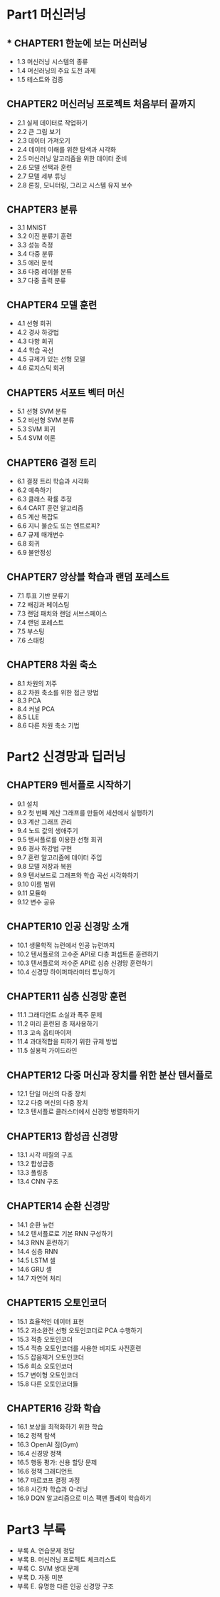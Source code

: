 # Part1 머신러닝

## * CHAPTER1 한눈에 보는 머신러닝
* 1.3 머신러닝 시스템의 종류
* 1.4 머신러닝의 주요 도전 과제
* 1.5 테스트와 검증 

## CHAPTER2 머신러닝 프로젝트 처음부터 끝까지
* 2.1 실제 데이터로 작업하기
* 2.2 큰 그림 보기
* 2.3 데이터 가져오기
* 2.4 데이터 이해를 위한 탐색과 시각화
* 2.5 머신러닝 알고리즘을 위한 데이터 준비
* 2.6 모델 선택과 훈련
* 2.7 모델 세부 튜닝
* 2.8 론칭, 모니터링, 그리고 시스템 유지 보수

## CHAPTER3 분류
* 3.1 MNIST
* 3.2 이진 분류기 훈련
* 3.3 성능 측정
* 3.4 다중 분류
* 3.5 에러 분석
* 3.6 다중 레이블 분류
* 3.7 다중 출력 분류

## CHAPTER4 모델 훈련
* 4.1 선형 회귀
* 4.2 경사 하강법
* 4.3 다항 회귀
* 4.4 학습 곡선
* 4.5 규제가 있는 선형 모델
* 4.6 로지스틱 회귀

## CHAPTER5 서포트 벡터 머신
* 5.1 선형 SVM 분류
* 5.2 비선형 SVM 분류
* 5.3 SVM 회귀
* 5.4 SVM 이론

## CHAPTER6 결정 트리
* 6.1 결정 트리 학습과 시각화
* 6.2 예측하기
* 6.3 클래스 확률 추정
* 6.4 CART 훈련 알고리즘
* 6.5 계산 복잡도
* 6.6 지니 불순도 또는 엔트로피?
* 6.7 규제 매개변수
* 6.8 회귀
* 6.9 불안정성

## CHAPTER7 앙상블 학습과 랜덤 포레스트
* 7.1 투표 기반 분류기
* 7.2 배깅과 페이스팅
* 7.3 랜덤 패치와 랜덤 서브스페이스
* 7.4 랜덤 포레스트
* 7.5 부스팅
* 7.6 스태킹

## CHAPTER8 차원 축소
* 8.1 차원의 저주
* 8.2 차원 축소를 위한 접근 방법
* 8.3 PCA
* 8.4 커널 PCA
* 8.5 LLE
* 8.6 다른 차원 축소 기법


# Part2 신경망과 딥러닝

## CHAPTER9 텐서플로 시작하기
* 9.1 설치
* 9.2 첫 번째 계산 그래프를 만들어 세션에서 실행하기
* 9.3 계산 그래프 관리
* 9.4 노드 값의 생애주기
* 9.5 텐서플로를 이용한 선형 회귀
* 9.6 경사 하강법 구현
* 9.7 훈련 알고리즘에 데이터 주입
* 9.8 모델 저장과 복원
* 9.9 텐서보드로 그래프와 학습 곡선 시각화하기
* 9.10 이름 범위
* 9.11 모듈화
* 9.12 변수 공유

## CHAPTER10 인공 신경망 소개
* 10.1 생물학적 뉴런에서 인공 뉴런까지
* 10.2 텐서플로의 고수준 API로 다층 퍼셉트론 훈련하기
* 10.3 텐서플로의 저수준 API로 심층 신경망 훈련하기
* 10.4 신경망 하이퍼파라미터 튜닝하기

## CHAPTER11 심층 신경망 훈련
* 11.1 그래디언트 소실과 폭주 문제
* 11.2 미리 훈련된 층 재사용하기
* 11.3 고속 옵티마이저
* 11.4 과대적합을 피하기 위한 규제 방법
* 11.5 실용적 가이드라인

## CHAPTER12 다중 머신과 장치를 위한 분산 텐서플로
* 12.1 단일 머신의 다중 장치
* 12.2 다중 머신의 다중 장치
* 12.3 텐서플로 클러스터에서 신경망 병렬화하기

## CHAPTER13 합성곱 신경망
* 13.1 시각 피질의 구조
* 13.2 합성곱층
* 13.3 풀링층
* 13.4 CNN 구조

## CHAPTER14 순환 신경망
* 14.1 순환 뉴런
* 14.2 텐서플로로 기본 RNN 구성하기
* 14.3 RNN 훈련하기
* 14.4 심층 RNN
* 14.5 LSTM 셀
* 14.6 GRU 셀
* 14.7 자연어 처리

## CHAPTER15 오토인코더
* 15.1 효율적인 데이터 표현
* 15.2 과소완전 선형 오토인코더로 PCA 수행하기
* 15.3 적층 오토인코더
* 15.4 적층 오토인코더를 사용한 비지도 사전훈련
* 15.5 잡음제거 오토인코더
* 15.6 희소 오토인코더
* 15.7 변이형 오토인코더
* 15.8 다른 오토인코더들

## CHAPTER16 강화 학습
* 16.1 보상을 최적화하기 위한 학습
* 16.2 정책 탐색
* 16.3 OpenAI 짐(Gym)
* 16.4 신경망 정책
* 16.5 행동 평가: 신용 할당 문제
* 16.6 정책 그래디언트
* 16.7 마르코프 결정 과정
* 16.8 시간차 학습과 Q-러닝
* 16.9 DQN 알고리즘으로 미스 팩맨 플레이 학습하기


# Part3 부록
* 부록 A. 연습문제 정답
* 부록 B. 머신러닝 프로젝트 체크리스트
* 부록 C. SVM 쌍대 문제
* 부록 D. 자동 미분
* 부록 E. 유명한 다른 인공 신경망 구조